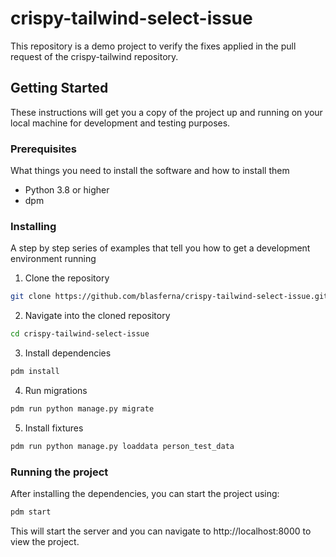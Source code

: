 # crispy-tailwind-select-issue

This repository is a demo project to verify the fixes applied in the pull request of the crispy-tailwind repository.

## Getting Started

These instructions will get you a copy of the project up and running on your local machine for development and testing purposes.

### Prerequisites

What things you need to install the software and how to install them

- Python 3.8 or higher
- dpm

### Installing

A step by step series of examples that tell you how to get a development environment running

1. Clone the repository

```bash
git clone https://github.com/blasferna/crispy-tailwind-select-issue.git
```

2. Navigate into the cloned repository

```bash
cd crispy-tailwind-select-issue
```

3. Install dependencies

```bash
pdm install
```

4. Run migrations

```bash
pdm run python manage.py migrate
```

5. Install fixtures

```bash
pdm run python manage.py loaddata person_test_data
```

### Running the project

After installing the dependencies, you can start the project using:

```bash	
pdm start
```

This will start the server and you can navigate to http://localhost:8000 to view the project.
